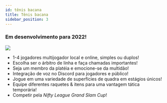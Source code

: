 ```yaml
---
id: tênis bacana
title: Tênis bacana
sidebar_position: 3
---
```


### Em desenvolvimento para 2022!

![](/img/NiftyTennis.jpeg)

- 1-4 jogadores multijogador local e online, simples ou duplos!
- Escolha ser o árbitro de linha e faça chamadas importantes!
- Seja um membro da platéia e emocione-se da multidão!
- Integração de voz no Discord para jogadores e público!
- Jogue em uma variedade de superfícies de quadra em estágios únicos!
- Equipe diferentes raquetes & itens para uma vantagem tática temporária!
- Competir pela _Nifty League Grand Slam Cup_!
